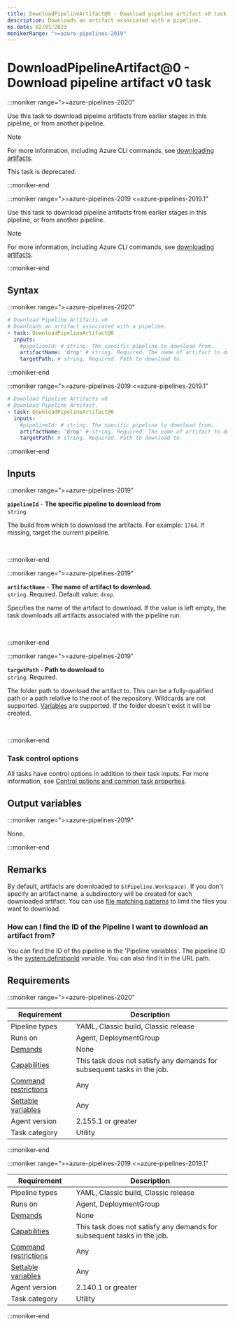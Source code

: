```yaml
---
title: DownloadPipelineArtifact@0 - Download pipeline artifact v0 task
description: Downloads an artifact associated with a pipeline.
ms.date: 02/01/2023
monikerRange: ">=azure-pipelines-2019"
---
```


# DownloadPipelineArtifact@0 - Download pipeline artifact v0 task

<!-- :::description::: -->
:::moniker range=">=azure-pipelines-2020"

<!-- :::editable-content name="description"::: -->
Use this task to download pipeline artifacts from earlier stages in this pipeline, or from another pipeline.

> [!NOTE]
> For more information, including Azure CLI commands, see [downloading artifacts](/azure/devops/pipelines/artifacts/pipeline-artifacts?tabs=yaml#download-artifacts).
<!-- :::editable-content-end::: -->

This task is deprecated.

:::moniker-end

:::moniker range=">=azure-pipelines-2019 <=azure-pipelines-2019.1"

<!-- :::editable-content name="description"::: -->
Use this task to download pipeline artifacts from earlier stages in this pipeline, or from another pipeline.

> [!NOTE]
> For more information, including Azure CLI commands, see [downloading artifacts](/azure/devops/pipelines/artifacts/pipeline-artifacts?tabs=yaml#download-artifacts).
<!-- :::editable-content-end::: -->

:::moniker-end
<!-- :::description-end::: -->

<!-- :::syntax::: -->
## Syntax

:::moniker range=">=azure-pipelines-2020"

```yaml
# Download Pipeline Artifacts v0
# Downloads an artifact associated with a pipeline.
- task: DownloadPipelineArtifact@0
  inputs:
    #pipelineId: # string. The specific pipeline to download from. 
    artifactName: 'drop' # string. Required. The name of artifact to download. Default: drop.
    targetPath: # string. Required. Path to download to.
```

:::moniker-end

:::moniker range=">=azure-pipelines-2019 <=azure-pipelines-2019.1"

```yaml
# Download Pipeline Artifacts v0
# Download Pipeline Artifact.
- task: DownloadPipelineArtifact@0
  inputs:
    #pipelineId: # string. The specific pipeline to download from. 
    artifactName: 'drop' # string. Required. The name of artifact to download. Default: drop.
    targetPath: # string. Required. Path to download to.
```

:::moniker-end
<!-- :::syntax-end::: -->

<!-- :::inputs::: -->
## Inputs

<!-- :::item name="pipelineId"::: -->
:::moniker range=">=azure-pipelines-2019"

**`pipelineId`** - **The specific pipeline to download from**<br>
`string`.<br>
<!-- :::editable-content name="helpMarkDown"::: -->
The build from which to download the artifacts. For example: `1764`. If missing, target the current pipeline.
<!-- :::editable-content-end::: -->
<br>

:::moniker-end
<!-- :::item-end::: -->
<!-- :::item name="artifactName"::: -->
:::moniker range=">=azure-pipelines-2019"

**`artifactName`** - **The name of artifact to download.**<br>
`string`. Required. Default value: `drop`.<br>
<!-- :::editable-content name="helpMarkDown"::: -->
Specifies the name of the artifact to download. If the value is left empty, the task downloads all artifacts associated with the pipeline run.
<!-- :::editable-content-end::: -->
<br>

:::moniker-end
<!-- :::item-end::: -->
<!-- :::item name="targetPath"::: -->
:::moniker range=">=azure-pipelines-2019"

**`targetPath`** - **Path to download to**<br>
`string`. Required.<br>
<!-- :::editable-content name="helpMarkDown"::: -->
The folder path to download the artifact to. This can be a fully-qualified path or a path relative to the root of the repository. Wildcards are not supported. [Variables](https://go.microsoft.com/fwlink/?LinkID=550988) are supported. If the folder doesn't exist it will be created.
<!-- :::editable-content-end::: -->
<br>

:::moniker-end
<!-- :::item-end::: -->

### Task control options

All tasks have control options in addition to their task inputs. For more information, see [Control options and common task properties](/azure/devops/pipelines/yaml-schema/steps-task#common-task-properties).
<!-- :::inputs-end::: -->

<!-- :::outputVariables::: -->
## Output variables

:::moniker range=">=azure-pipelines-2019"

None.

:::moniker-end
<!-- :::outputVariables-end::: -->

<!-- :::remarks::: -->
<!-- :::editable-content name="remarks"::: -->
## Remarks

By default, artifacts are downloaded to `$(Pipeline.Workspace)`. If you don't specify an artifact name, a subdirectory will be created for each downloaded artifact. You can use [file matching patterns](/azure/devops/pipelines/tasks/file-matching-patterns) to limit the files you want to download.

### How can I find the ID of the Pipeline I want to download an artifact from?

You can find the ID of the pipeline in the 'Pipeline variables'. The pipeline ID is the [system.definitionId](/azure/devops/pipelines/build/variables#system-variables) variable. You can also find it in the URL path.
<!-- :::editable-content-end::: -->
<!-- :::remarks-end::: -->

<!-- :::examples::: -->
<!-- :::editable-content name="examples"::: -->
<!-- :::editable-content-end::: -->
<!-- :::examples-end::: -->

<!-- :::properties::: -->
## Requirements

:::moniker range=">=azure-pipelines-2020"

| Requirement | Description |
|-------------|-------------|
| Pipeline types | YAML, Classic build, Classic release |
| Runs on | Agent, DeploymentGroup |
| [Demands](/azure/devops/pipelines/process/demands) | None |
| [Capabilities](/azure/devops/pipelines/agents/agents#capabilities) | This task does not satisfy any demands for subsequent tasks in the job. |
| [Command restrictions](/azure/devops/pipelines/security/templates#agent-logging-command-restrictions) | Any |
| [Settable variables](/azure/devops/pipelines/security/templates#agent-logging-command-restrictions) | Any |
| Agent version |  2.155.1 or greater |
| Task category | Utility |

:::moniker-end

:::moniker range=">=azure-pipelines-2019 <=azure-pipelines-2019.1"

| Requirement | Description |
|-------------|-------------|
| Pipeline types | YAML, Classic build, Classic release |
| Runs on | Agent, DeploymentGroup |
| [Demands](/azure/devops/pipelines/process/demands) | None |
| [Capabilities](/azure/devops/pipelines/agents/agents#capabilities) | This task does not satisfy any demands for subsequent tasks in the job. |
| [Command restrictions](/azure/devops/pipelines/security/templates#agent-logging-command-restrictions) | Any |
| [Settable variables](/azure/devops/pipelines/security/templates#agent-logging-command-restrictions) | Any |
| Agent version |  2.140.1 or greater |
| Task category | Utility |

:::moniker-end
<!-- :::properties-end::: -->

<!-- :::see-also::: -->
<!-- :::editable-content name="seeAlso"::: -->
<!-- :::editable-content-end::: -->
<!-- :::see-also-end::: -->
